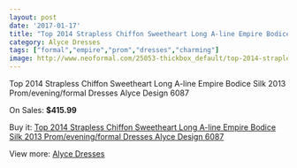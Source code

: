 ```yaml
---
layout: post
date: '2017-01-17'
title: "Top 2014 Strapless Chiffon Sweetheart Long A-line Empire Bodice Silk 2013 Prom/evening/formal Dresses Alyce Design 6087"
category: Alyce Dresses
tags: ["formal","empire","prom","dresses","charming"]
image: http://www.neoformal.com/25053-thickbox_default/top-2014-strapless-chiffon-sweetheart-long-a-line-empire-bodice-silk-2013-prom-evening-formal-dresses-alyce-design-6087.jpg
---
```

Top 2014 Strapless Chiffon Sweetheart Long A-line Empire Bodice Silk 2013 Prom/evening/formal Dresses Alyce Design 6087

On Sales: **$415.99**
<a href="https://www.neoformal.com/en/alyce-dresses/8526-top-2014-strapless-chiffon-sweetheart-long-a-line-empire-bodice-silk-2013-prom-evening-formal-dresses-alyce-design-6087.html"><amp-img layout="responsive" width="600" height="600" src="//www.neoformal.com/25053-thickbox_default/top-2014-strapless-chiffon-sweetheart-long-a-line-empire-bodice-silk-2013-prom-evening-formal-dresses-alyce-design-6087.jpg" alt="Top 2014 Strapless Chiffon Sweetheart Long A-line Empire Bodice Silk 2013 Prom/evening/formal Dresses Alyce Design 6087 0" /></a>
<a href="https://www.neoformal.com/en/alyce-dresses/8526-top-2014-strapless-chiffon-sweetheart-long-a-line-empire-bodice-silk-2013-prom-evening-formal-dresses-alyce-design-6087.html"><amp-img layout="responsive" width="600" height="600" src="//www.neoformal.com/25054-thickbox_default/top-2014-strapless-chiffon-sweetheart-long-a-line-empire-bodice-silk-2013-prom-evening-formal-dresses-alyce-design-6087.jpg" alt="Top 2014 Strapless Chiffon Sweetheart Long A-line Empire Bodice Silk 2013 Prom/evening/formal Dresses Alyce Design 6087 1" /></a>

Buy it: [Top 2014 Strapless Chiffon Sweetheart Long A-line Empire Bodice Silk 2013 Prom/evening/formal Dresses Alyce Design 6087](https://www.neoformal.com/en/alyce-dresses/8526-top-2014-strapless-chiffon-sweetheart-long-a-line-empire-bodice-silk-2013-prom-evening-formal-dresses-alyce-design-6087.html "Top 2014 Strapless Chiffon Sweetheart Long A-line Empire Bodice Silk 2013 Prom/evening/formal Dresses Alyce Design 6087")

View more: [Alyce Dresses](https://www.neoformal.com/en/3-alyce-dresses "Alyce Dresses")